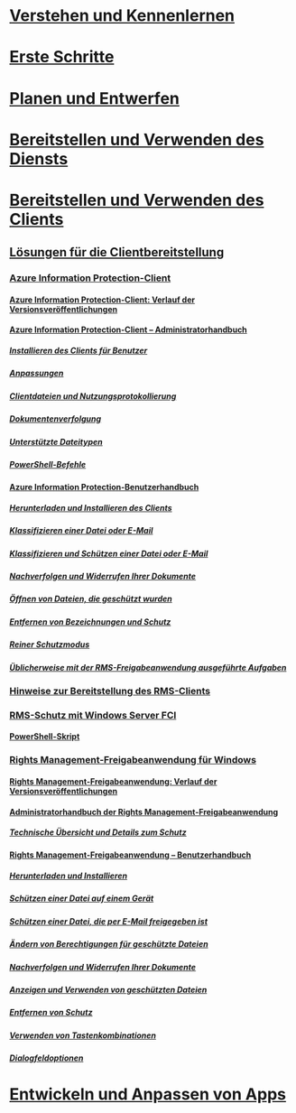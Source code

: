 # [Verstehen und Kennenlernen](/information-protection/understand-explore/what-is-information-protection)
# [Erste Schritte](/information-protection/get-started/requirements-azure-rms)
# [Planen und Entwerfen](/information-protection/plan-design/deployment-roadmap)
# [Bereitstellen und Verwenden des Diensts](/information-protection/deploy-use/activate-service)
# [Bereitstellen und Verwenden des Clients](use-client.md)
## [Lösungen für die Clientbereitstellung](use-client.md)
### [Azure Information Protection-Client](aip-client.md)
#### [Azure Information Protection-Client: Verlauf der Versionsveröffentlichungen](client-version-release-history.md)
#### [Azure Information Protection-Client – Administratorhandbuch](client-admin-guide.md)
##### [Installieren des Clients für Benutzer](client-admin-guide-install.md)
##### [Anpassungen](client-admin-guide-customizations.md)
##### [Clientdateien und Nutzungsprotokollierung](client-admin-guide-files-and-logging.md)
##### [Dokumentenverfolgung](client-admin-guide-document-tracking.md)
##### [Unterstützte Dateitypen](client-admin-guide-file-types.md)
##### [PowerShell-Befehle](client-admin-guide-powershell.md)
#### [Azure Information Protection-Benutzerhandbuch](client-user-guide.md)
##### [Herunterladen und Installieren des Clients](install-client-app.md)
##### [Klassifizieren einer Datei oder E-Mail](client-classify.md)
##### [Klassifizieren und Schützen einer Datei oder E-Mail](client-classify-protect.md)
##### [Nachverfolgen und Widerrufen Ihrer Dokumente](client-track-revoke.md)
##### [Öffnen von Dateien, die geschützt wurden](client-view-use-files.md)
##### [Entfernen von Bezeichnungen und Schutz](client-remove-label-protection.md)
##### [Reiner Schutzmodus](client-protection-only-mode.md)
##### [Üblicherweise mit der RMS-Freigabeanwendung ausgeführte Aufgaben](upgrade-client-app.md)
### [Hinweise zur Bereitstellung des RMS-Clients](client-deployment-notes.md)
### [RMS-Schutz mit Windows Server FCI](configure-fci.md)
#### [PowerShell-Skript](fci-script.md)
### [Rights Management-Freigabeanwendung für Windows](sharing-app-windows.md)
#### [Rights Management-Freigabeanwendung: Verlauf der Versionsveröffentlichungen](sharing-app-version-release-history.md)
#### [Administratorhandbuch der Rights Management-Freigabeanwendung](sharing-app-admin-guide.md)
##### [Technische Übersicht und Details zum Schutz](sharing-app-admin-guide-technical.md)
#### [Rights Management-Freigabeanwendung – Benutzerhandbuch](sharing-app-user-guide.md)
##### [Herunterladen und Installieren](install-sharing-app.md)
##### [Schützen einer Datei auf einem Gerät](sharing-app-protect-in-place.md)
##### [Schützen einer Datei, die per E-Mail freigegeben ist](sharing-app-protect-by-email.md)
##### [Ändern von Berechtigungen für geschützte Dateien](sharing-app-reprotect-files.md)
##### [Nachverfolgen und Widerrufen Ihrer Dokumente](sharing-app-track-revoke.md)
##### [Anzeigen und Verwenden von geschützten Dateien](sharing-app-view-use-files.md)
##### [Entfernen von Schutz](sharing-app-remove-protection.md)
##### [Verwenden von Tastenkombinationen](sharing-app-keyboard-shortcuts.md)
##### [Dialogfeldoptionen](sharing-app-dialog-box.md)
# [Entwickeln und Anpassen von Apps](/information-protection/develop/developers-guide)
